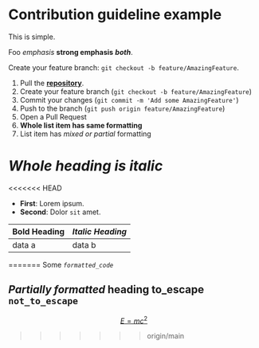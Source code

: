 # Contribution guideline example

This is simple.

Foo *emphasis* **strong emphasis** ***both***.

Create your feature branch: `git checkout -b feature/AmazingFeature`.

1. Pull the [**repository**](https://github.com/docling-project/docling).
2. Create your feature branch (`git checkout -b feature/AmazingFeature`)
3. Commit your changes (`git commit -m 'Add some AmazingFeature'`)
4. Push to the branch (`git push origin feature/AmazingFeature`)
5. Open a Pull Request
6. **Whole list item has same formatting**
7. List item has *mixed or partial* formatting

# *Whole heading is italic*

<<<<<<< HEAD
- **First**: Lorem ipsum.
- **Second**: Dolor `sit` amet.

| **Bold Heading** | *Italic Heading* |
|------------------|------------------|
| data a           | data b           |
=======
Some *`formatted_code`*

## *Partially formatted* heading to_escape `not_to_escape`

[$$E=mc^2$$](https://en.wikipedia.org/wiki/Albert_Einstein)
>>>>>>> origin/main
